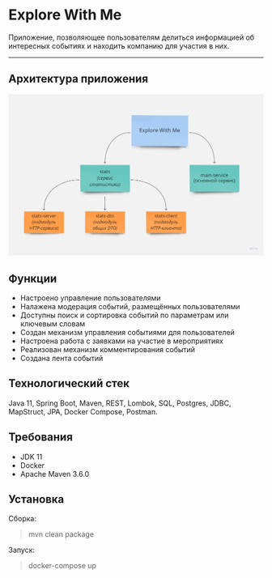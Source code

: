 Explore With Me
========================
Приложение, позволяющее пользователям делиться информацией об интересных событиях и находить компанию для участия в них.
***
Архитектура приложения
-------------------------
![Architecture scheme](architecture_scheme.jpg)

Функции
-------------------------
* Настроено управление пользователями
* Налажена модерация событий, размещённых пользователями
* Доступны поиск и сортировка событий по параметрам или ключевым словам
* Создан механизм управления событиями для пользователей
* Настроена работа с заявками на участие в мероприятиях
* Реализован механизм комментирования событий
* Создана лента событий

Технологический стек
-------------------------
Java 11, Spring Boot, Maven, REST, Lombok, SQL, Postgres, JDBC, MapStruct, JPA, Docker Compose, Postman.

Требования
-------------------------
* JDK 11
* Docker
* Apache Maven 3.6.0

Установка
-------------------------
Сборка: 
>mvn clean package 

Запуск: 
> docker-compose up